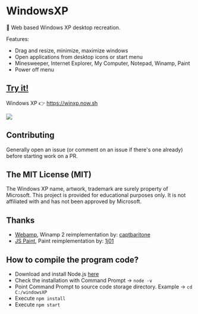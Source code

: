 # WindowsXP

🏁 Web based Windows XP desktop recreation.

Features:

- Drag and resize, minimize, maximize windows
- Open applications from desktop icons or start menu
- Minesweeper, Internet Explorer, My Computer, Notepad, Winamp, Paint
- Power off menu

## [Try it!](https://winxp.now.sh)

Windows XP 👉 https://winxp.now.sh

[![](demo/demo.gif)](https://winxp.now.sh)

## Contributing

Generally open an issue (or comment on an issue if there's one already) before starting work on a PR.

## The MIT License (MIT)

The Windows XP name, artwork, trademark are surely property of Microsoft. This project is provided for educational purposes only. It is not affiliated with and has not been approved by Microsoft.

## Thanks
- [Webamp](https://github.com/captbaritone/webamp), Winamp 2 reimplementation by: [captbaritone](https://github.com/captbaritone)
- [JS Paint](https://github.com/1j01/jspaint), Paint reimplementation by: [1j01](https://github.com/1j01)

## How to compile the program code?
- Download and install Node.js [here](https://nodejs.org/en/download/)
- Check the installation with Command Prompt → `node -v`
- Point Command Prompt to source code storage directory. Example → `cd C:/windowsXP`
- Execute `npm install`
- Execute `npm start`






